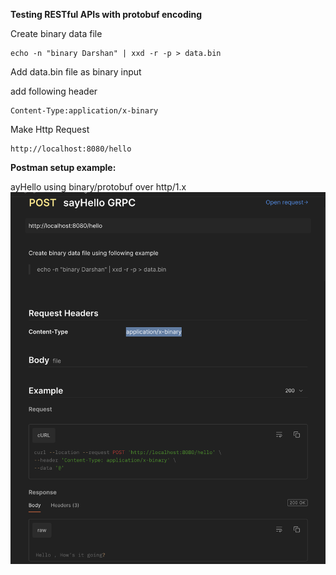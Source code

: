 **Testing RESTful APIs with protobuf encoding**

Create binary data file
```shell
echo -n "binary Darshan" | xxd -r -p > data.bin
```

Add data.bin file as binary input

add following header
```http request
Content-Type:application/x-binary
```

Make Http Request
```http request
http://localhost:8080/hello
```

**Postman setup example:**

ayHello using binary/protobuf over http/1.x
![Example sayHello using binary/protobuf over http/1.x](img/sayHello-grpc.png)